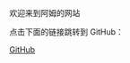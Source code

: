 欢迎来到阿姆的网站
<!DOCTYPE html>
<html>
<head>
    <title>跳转到 GitHub</title>
</head>
<body>
    <p>点击下面的链接跳转到 GitHub：</p>
    <a href="https://github.com/">GitHub</a>
</body>
</html>

